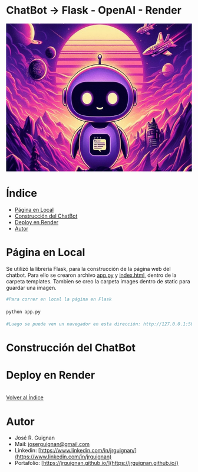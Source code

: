 # ChatBot -> Flask - OpenAI - Render

<p align="center">
<img src="images/banner.jpeg"  height=400>
</p>

# Índice

* [Página en Local](#Página-en-Local) 
* [Construcción del ChatBot](#Construcción-del-ChatBot) 
* [Deploy en Render](#Deploy-en-Render) 
* [Autor](#Autor)


# Página en Local

Se utilizó la librería Flask, para la construcción de la página web del chatbot. Para ello se crearon archivo [app.py](https://github.com/jrguignan/ChatBot/blob/main/app.py) y [index.html](https://github.com/jrguignan/ChatBot/blob/main/templates/index.html), dentro de la carpeta templates. Tambien se creo la carpeta images dentro de static para guardar una imagen.

```python
#Para correr en local la página en Flask

python app.py

#Luego se puede ven un navegador en esta dirección: http://127.0.0.1:5000
```




# Construcción del ChatBot



# Deploy en Render




<br>[Volver al Índice](#Índice)

# Autor

- José R. Guignan
- Mail: joserguignan@gmail.com
- Linkedin: [https://www.linkedin.com/in/jrguignan/](https://www.linkedin.com/in/jrguignan)
- Portafolio: [https://jrguignan.github.io/](https://jrguignan.github.io/)

